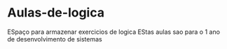 # Aulas-de-logica
ESpaço para armazenar exercicios de logica
EStas aulas sao para o 1 ano de desenvolvimento de sistemas
